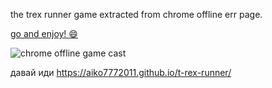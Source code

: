 the trex runner game extracted from chrome offline err page.


[go and enjoy! :smile: ](http://wayou.github.io/t-rex-runner/)

![chrome offline game cast](assets/screenshot.gif)



давай иди 
https://aiko7772011.github.io/t-rex-runner/
